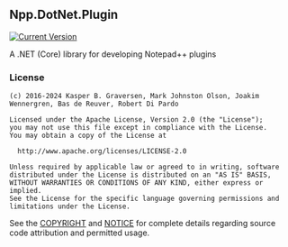 
Npp.DotNet.Plugin
-----------------

[![Current Version]][nuget-org]

A .NET (Core) library for developing Notepad++ plugins


### License

    (c) 2016-2024 Kasper B. Graversen, Mark Johnston Olson, Joakim Wennergren, Bas de Reuver, Robert Di Pardo

    Licensed under the Apache License, Version 2.0 (the "License");
    you may not use this file except in compliance with the License.
    You may obtain a copy of the License at

      http://www.apache.org/licenses/LICENSE-2.0

    Unless required by applicable law or agreed to in writing, software
    distributed under the License is distributed on an "AS IS" BASIS,
    WITHOUT WARRANTIES OR CONDITIONS OF ANY KIND, either express or implied.
    See the License for the specific language governing permissions and
    limitations under the License.


See the [COPYRIGHT] and [NOTICE] for complete details regarding source code attribution and permitted usage.


[COPYRIGHT]: https://raw.githubusercontent.com/npp-dotnet/npp.dotnet.plugin/main/COPYRIGHT
[NOTICE]: https://raw.githubusercontent.com/npp-dotnet/npp.dotnet.plugin/main/NOTICE.txt
[Current Version]: https://img.shields.io/nuget/vpre/Npp.DotNet.Plugin?color=blueviolet&logo=nuget
[nuget-org]: https://www.nuget.org/packages/Npp.DotNet.Plugin
